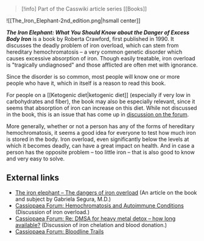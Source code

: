 > [!info] Part of the Casswiki article series [[Books]]

![[The_Iron_Elephant-2nd_edition.png|hsmall center]]


_**The Iron Elephant: What You Should Know about the Danger of Excess Body Iron**_ is a book by Roberta Crawford, first published in 1990. It discusses the deadly problem of iron overload, which can stem from hereditary hemochromatosis – a very common genetic disorder which causes excessive absorption of iron. Though easily treatable, iron overload is "tragically undiagnosed" and those afflicted are often met with ignorance.

Since the disorder is so common, most people will know one or more people who have it, which in itself is a reason to read this book.

For people on a [[Ketogenic diet|ketogenic diet]] (especially if very low in carbohydrates and fiber), the book may also be especially relevant, since it seems that absorption of iron can increase on this diet. While not discussed in the book, this is an issue that has come up in [discussion on the forum](https://cassiopaea.org/forum/index.php/topic,20265.0.html).

More generally, whether or not a person has any of the forms of hereditary hemochromatosis, it seems a good idea for everyone to test how much iron is stored in the body. Iron overload, even significantly below the levels at which it becomes deadly, can have a great impact on health. And in case a person has the opposite problem – too little iron – that is also good to know and very easy to solve.

External links
--------------

*   [The iron elephant – The dangers of iron overload](http://www.sott.net/article/263834-The-iron-elephant-The-dangers-of-iron-overload) (An article on the book and subject by Gabriela Segura, M.D.)
*   [Cassiopaea Forum: Hemochromatosis and Autoimmune Conditions](https://cassiopaea.org/forum/index.php/topic,20265.0.html) (Discussion of iron overload.)
*   [Cassiopaea Forum: Re: DMSA for heavy metal detox – how long available?](https://cassiopaea.org/forum/index.php/topic,16812.msg408127.html#msg408127) (Discussion of iron chelation and blood donation.)
*   [Cassiopaea Forum: Bloodline Trails](https://cassiopaea.org/forum/index.php/topic,30982.0.html)